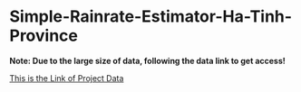 # Simple-Rainrate-Estimator-Ha-Tinh-Province

**Note: Due to the large size of data, following the data link to get access!**

[This is the Link of Project Data](https://drive.google.com/drive/folders/136L9vZYEe9p8mDnbMb-2z2u0PPbhHNoA?usp=sharing)
